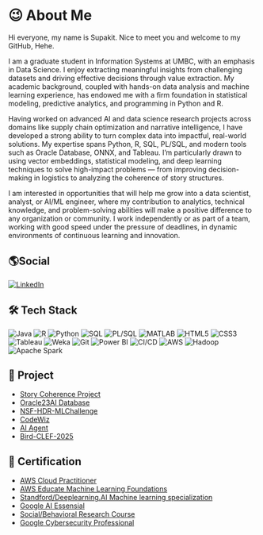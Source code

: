 
<h1>😉 About Me </h1>
Hi everyone, my name is Supakit. Nice to meet you and welcome to my GitHub, Hehe.

I am a graduate student in Information Systems at UMBC, with an emphasis in Data Science. I enjoy extracting meaningful insights from challenging datasets and driving effective decisions through value extraction. My academic background, coupled with hands-on data analysis and machine learning experience, has endowed me with a firm foundation in statistical modeling, predictive analytics, and programming in Python and R.

Having worked on advanced AI and data science research projects across domains like supply chain optimization and narrative intelligence, I have developed a strong ability to turn complex data into impactful, real-world solutions. My expertise spans Python, R, SQL, PL/SQL, and modern tools such as Oracle Database, ONNX, and Tableau. I’m particularly drawn to using vector embeddings, statistical modeling, and deep learning techniques to solve high-impact problems — from improving decision-making in logistics to analyzing the coherence of story structures.

I am interested in opportunities that will help me grow into a data scientist, analyst, or AI/ML engineer, where my contribution to analytics, technical knowledge, and problem-solving abilities will make a positive difference to any organization or community. I work independently or as part of a team, working with good speed under the pressure of deadlines, in dynamic environments of continuous learning and innovation.

<h2>🌎Social </h2>

[![LinkedIn](https://img.shields.io/badge/LinkedIn-0077B5?style=for-the-badge&logo=linkedin&logoColor=white)](https://www.linkedin.com/in/supakitboonsongprasert)

## 🛠️ Tech Stack 


![Java](https://img.shields.io/badge/Java-ED8B00?style=flat&logo=java&logoColor=white)
![R](https://img.shields.io/badge/R-276DC3?style=flat&logo=r&logoColor=white)
![Python](https://img.shields.io/badge/Python-3776AB?style=flat&logo=python&logoColor=white)
![SQL](https://img.shields.io/badge/SQL-336791?style=flat&logo=mysql&logoColor=white)
![PL/SQL](https://img.shields.io/badge/PL--SQL-F80000?style=flat&logo=oracle&logoColor=white)
![MATLAB](https://img.shields.io/badge/MATLAB-0076A8?style=flat&logo=mathworks&logoColor=white)
![HTML5](https://img.shields.io/badge/HTML5-E34F26?style=flat&logo=html5&logoColor=white)
![CSS3](https://img.shields.io/badge/CSS3-1572B6?style=flat&logo=css3&logoColor=white)
![Tableau](https://img.shields.io/badge/Tableau-E97627?style=flat&logo=tableau&logoColor=white)
![Weka](https://img.shields.io/badge/Weka-FFC20E?style=flat&logo=dataiku&logoColor=black)
![Git](https://img.shields.io/badge/Git-F05032?style=flat&logo=git&logoColor=white)
![Power BI](https://img.shields.io/badge/PowerBI-F2C811?style=flat&logo=powerbi&logoColor=black)
![CI/CD](https://img.shields.io/badge/CI%2FCD-0A0A0A?style=flat&logo=githubactions&logoColor=white)
![AWS](https://img.shields.io/badge/AWS-232F3E?style=flat&logo=amazonaws&logoColor=white)
![Hadoop](https://img.shields.io/badge/Hadoop-66CCFF?style=flat&logo=apachehadoop&logoColor=black)
![Apache Spark](https://img.shields.io/badge/Apache_Spark-E25A1C?style=flat&logo=apachespark&logoColor=white)



<h2>💾 Project </h2>

- [Story Coherence Project](https://github.com/supakitboon/StoryCoherence.git) 
- [Oracle23AI Database](https://github.com/AswinKumar1/Vector_database_Oracle_23ai.git)
- [NSF-HDR-MLChallenge](https://github.com/supakitboon/NSF-HDR-MLChallenge)
- [CodeWiz](https://github.com/supakitboon/CodeWiz.git)
- [AI Agent](https://github.com/supakitboon/AI_Agent.git)
- [Bird-CLEF-2025](https://github.com/supakitboon/Kaggle-Bronze-winner-Bird-CLEF-2025.git)

<h2>📃 Certification</h2>

- [AWS Cloud Practitioner](https://www.credly.com/badges/df8c1424-eaea-45b5-9524-8d4e5ee8f15f/public_url)
- [AWS Educate Machine Learning Foundations](https://www.credly.com/badges/e00fb1df-1b84-46e7-8b95-8b6860800eeb/linked_in_profile)
- [Standford/Deeplearning.AI Machine learning specialization](https://www.coursera.org/account/accomplishments/specialization/FCG2OG0KX1IV)
- [Google AI Essensial](https://www.coursera.org/account/accomplishments/verify/ZTUH9O8W1A12)
- [Social/Behavioral Research Course](https://www.citiprogram.org/verify/?wc68206c5-155d-449b-935d-9168db4032fe-66105481)
- [Google Cybersecurity Professional](https://www.coursera.org/account/accomplishments/professional-cert/3S2KPZ6RQU5B)





